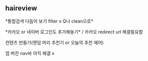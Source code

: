 <h2> haireview </h2>
<p>*통합검색 다듬어 보기 filter x Q나 clean으로*</p>
<p>*카카오 or 네이버 로그인도 추가해놓기* / 카카오 redirect url 해결필요함</p>
<p>컨텐츠 만들기(랜덤 머리 추천기 or 오늘의 추천 헤어)</p>
<p>앱 버전 nav바 아직 해결 x </p>
